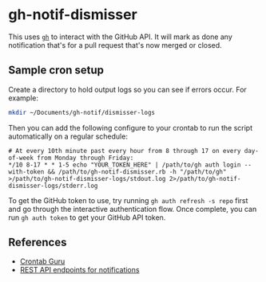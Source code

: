 # gh-notif-dismisser

This uses [`gh`](https://cli.github.com/) to interact with the GitHub API. It will mark as done any notification
that's for a pull request that's now merged or closed.

## Sample cron setup

Create a directory to hold output logs so you can see if errors occur. For example:

```sh
mkdir ~/Documents/gh-notif/dismisser-logs
```

Then you can add the following configure to your crontab to run the script automatically on a regular schedule:

```cron
# At every 10th minute past every hour from 8 through 17 on every day-of-week from Monday through Friday:
*/10 8-17 * * 1-5 echo "YOUR_TOKEN_HERE" | /path/to/gh auth login --with-token && /path/to/gh-notif-dismisser.rb -h "/path/to/gh" >/path/to/gh-notif-dismisser-logs/stdout.log 2>/path/to/gh-notif-dismisser-logs/stderr.log
```

To get the GitHub token to use, try running `gh auth refresh -s repo` first and go through the interactive authentication
flow. Once complete, you can run `gh auth token` to get your GitHub API token.

## References

- [Crontab Guru](https://crontab.guru/#*/10_8-17_*_*_1-5)
- [REST API endpoints for notifications](https://docs.github.com/rest/activity/notifications?apiVersion=2022-11-28)
